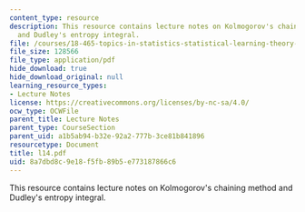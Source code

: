 ```yaml
---
content_type: resource
description: This resource contains lecture notes on Kolmogorov's chaining method
  and Dudley's entropy integral.
file: /courses/18-465-topics-in-statistics-statistical-learning-theory-spring-2007/8a7dbd8c9e18f5fb89b5e773187866c6_l14.pdf
file_size: 128566
file_type: application/pdf
hide_download: true
hide_download_original: null
learning_resource_types:
- Lecture Notes
license: https://creativecommons.org/licenses/by-nc-sa/4.0/
ocw_type: OCWFile
parent_title: Lecture Notes
parent_type: CourseSection
parent_uid: a1b5ab94-b32e-92a2-777b-3ce81b841896
resourcetype: Document
title: l14.pdf
uid: 8a7dbd8c-9e18-f5fb-89b5-e773187866c6
---
```

This resource contains lecture notes on Kolmogorov's chaining method and Dudley's entropy integral.